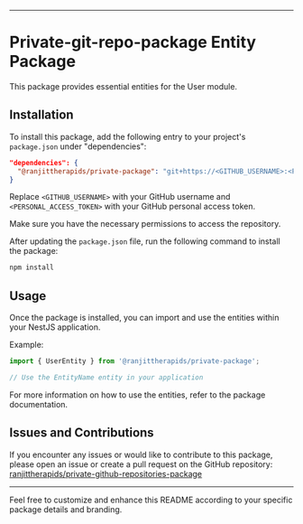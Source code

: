  
---

# Private-git-repo-package Entity Package

This package provides essential entities for the User module.

## Installation

To install this package, add the following entry to your project's `package.json` under "dependencies":

```json
"dependencies": {
  "@ranjittherapids/private-package": "git+https://<GITHUB_USERNAME>:<PERSONAL_ACCESS_TOKEN>@github.com/ranjittherapids/private-github-repositories-package.git"
}
```

Replace `<GITHUB_USERNAME>` with your GitHub username and `<PERSONAL_ACCESS_TOKEN>` with your GitHub personal access token.

Make sure you have the necessary permissions to access the repository.

After updating the `package.json` file, run the following command to install the package:

```bash
npm install
```

## Usage

Once the package is installed, you can import and use the entities within your NestJS application.

Example:

```javascript
import { UserEntity } from '@ranjittherapids/private-package';

// Use the EntityName entity in your application
```

For more information on how to use the entities, refer to the package documentation.

## Issues and Contributions

If you encounter any issues or would like to contribute to this package, please open an issue or create a pull request on the GitHub repository: [ranjittherapids/private-github-repositories-package](https://github.com/ranjittherapids/private-github-repositories-package)

---

Feel free to customize and enhance this README according to your specific package details and branding.